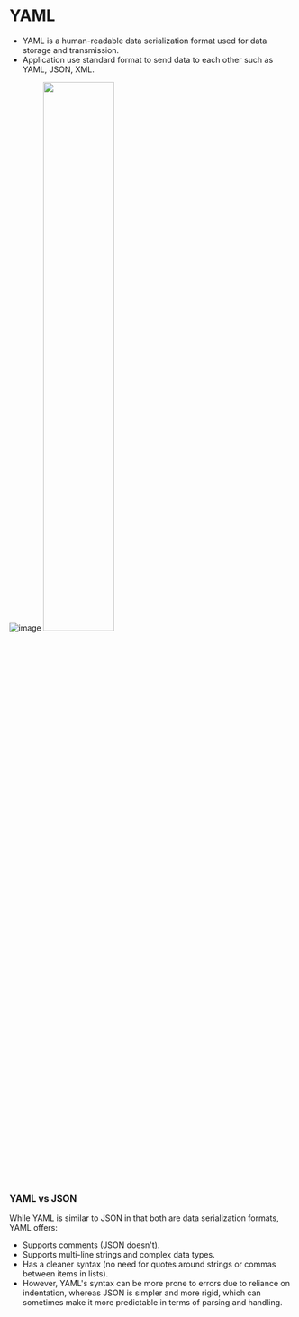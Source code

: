 # YAML
* YAML is a human-readable data serialization format used for data storage and transmission.
* Application use standard format to send data to each other such as YAML, JSON, XML.

![image]()
<img src="https://github.com/user-attachments/assets/923f1032-9fa6-4ca6-820c-15d3ddb4f91b" style="width: 50%;" />


### YAML vs JSON 
While YAML is similar to JSON in that both are data serialization formats, YAML offers:
  * Supports comments (JSON doesn't).
  * Supports multi-line strings and complex data types.
  * Has a cleaner syntax (no need for quotes around strings or commas between items in lists).
  * However, YAML's syntax can be more prone to errors due to reliance on indentation, whereas JSON is simpler and more rigid, which can sometimes make it more predictable in terms of parsing and handling.
